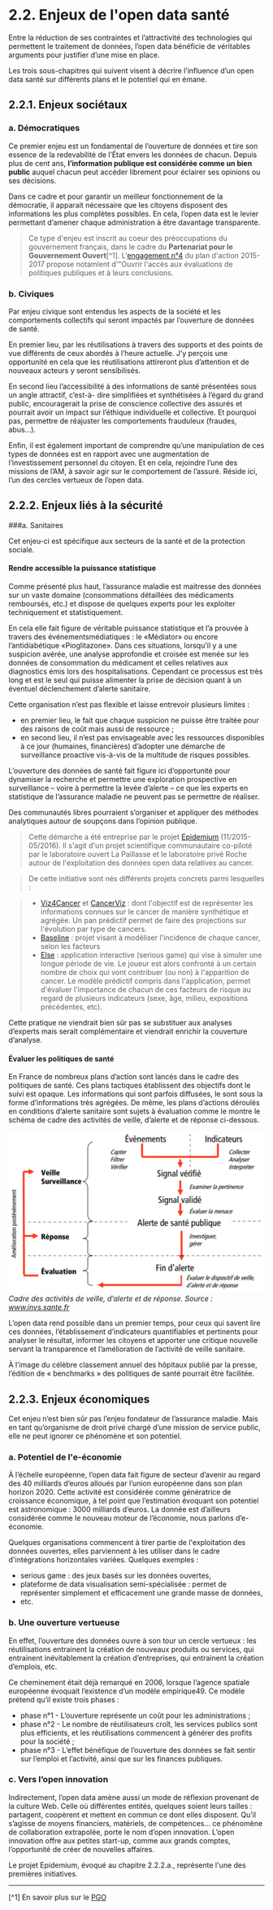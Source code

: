 # 2.2. Enjeux de l'open data santé

Entre la réduction de ses contraintes et l’attractivité des technologies qui permettent le traitement de données, l’open data bénéficie de véritables arguments pour justifier d’une mise en place.

Les trois sous-chapitres qui suivent visent à décrire l’influence d’un open data santé sur différents plans et le potentiel qui en émane.

## 2.2.1. Enjeux sociétaux

### a. Démocratiques

Ce premier enjeu est un fondamental de l’ouverture de données et tire son essence de la redevabilité de l’État envers les données de chacun.
Depuis plus de cent ans, **l’information publique est considérée comme un bien public** auquel chacun peut accéder librement pour éclairer ses opinions ou ses décisions.

Dans ce cadre et pour garantir un meilleur fonctionnement de la démocratie, il apparait nécessaire que les citoyens disposent des informations les plus complètes possibles. En cela, l’open data est le levier permettant d’amener chaque administration à être davantage transparente.

> Ce type d'enjeu est inscrit au coeur des préoccupations du gouvernement français, dans le cadre du **Partenariat pour le Gouvernement Ouvert**[^1]. L'[engagement n°4](https://suivi-gouvernement-ouvert.etalab.gouv.fr/fr/Engagement4.html) du plan d'action 2015-2017 propose notamlent d'"Ouvrir l'accès aux évaluations de politiques publiques et à leurs conclusions. 

### b. Civiques

Par enjeu civique sont entendus les aspects de la société et les comportements collectifs qui seront impactés par l’ouverture de données de santé.

En premier lieu, par les réutilisations à travers des supports et des points de vue différents de ceux abordés à l’heure actuelle. J’y perçois une opportunité en cela que les réutilisations attireront plus d’attention et de nouveaux acteurs y seront sensibilisés.

En second lieu l’accessibilité à des informations de santé présentées sous un angle attractif, c’est-à- dire simplifiées et synthétisées à l’égard du grand public, encouragerait la prise de conscience collective des assurés et pourrait avoir un impact sur l’éthique individuelle et collective. Et pourquoi pas, permettre de réajuster les comportements frauduleux (fraudes, abus...).


Enfin, il est également important de comprendre qu’une manipulation de ces types de données est en rapport avec une augmentation de l’investissement personnel du citoyen. Et en cela, rejoindre l’une des missions de l’AM, à savoir agir sur le comportement de l’assuré. Réside ici, l’un des cercles vertueux de l’open data.

## 2.2.2. Enjeux liés à la sécurité

###a. Sanitaires

Cet enjeu-ci est spécifique aux secteurs de la santé et de la protection sociale.

#### Rendre accessible la puissance statistique

Comme présenté plus haut, l’assurance maladie est maitresse des données sur un vaste domaine (consommations détaillées des médicaments remboursés, etc.) et dispose de quelques experts pour les exploiter techniquement et statistiquement.

En cela elle fait figure de véritable puissance statistique et l’a prouvée à travers des événementsmédiatiques : le «Médiator» ou encore l’antidiabétique «Pioglitazone». Dans ces situations, lorsqu’il y a une suspicion avérée, une analyse approfondie et croisée est menée sur les données de consommation du médicament et celles relatives aux diagnostics émis lors des hospitalisations. Cependant ce processus est très long et est le seul qui puisse alimenter la prise de décision quant à un éventuel déclenchement d’alerte sanitaire.


Cette organisation n’est pas flexible et laisse entrevoir plusieurs limites :

- en premier lieu, le fait que chaque suspicion ne puisse être traitée pour des raisons de coût mais aussi de ressource ;
- en second lieu, il n’est pas envisageable avec les ressources disponibles à ce jour (humaines, financières) d’adopter une démarche de surveillance proactive vis-à-vis de la multitude de risques possibles.

L’ouverture des données de santé fait figure ici d’opportunité pour dynamiser la recherche et permettre une exploration prospective en surveillance – voire à permettre la levée d’alerte – ce que les experts en statistique de l’assurance maladie ne peuvent pas se permettre de réaliser.

Des communautés libres pourraient s’organiser et appliquer des méthodes analytiques autour de soupçons dans l’opinion publique. 

> Cette démarche a été entreprise par le projet [Epidemium](http://wiki.epidemium.cc/wiki/Accueil) (11/2015-05/2016). Il s'agit d'un projet scientifique communautaire co-piloté par le laboratoire ouvert La Paillasse et le laboratoire privé Roche autour de l'exploitation des données open data relatives au cancer. 

> De cette initiative sont nés différents projets concrets parmi lesquelles :

> - [Viz4Cancer](http://viz4cancer.epidemium.cc) et [CancerViz](http://cancerviz.weareopensource.me) : dont l'objectif est de représenter les informations connues sur le cancer de manière synthétique et agrégée. Un pan prédictif permet de faire des projections sur l'évolution par type de cancers.
> - [Baseline](http://wiki.epidemium.cc/wiki/Baseline) : projet visant à modéliser l'incidence de chaque cancer, selon les facteurs
> - [Else](http://wiki.epidemium.cc/wiki/ELSE) : application interactive (serious game) qui vise à simuler une longue période de vie. Le joueur est alors confronté à un certain nombre de choix qui vont contribuer (ou non) à l'apparition de cancer. Le modèle prédictif compris dans l'application, permet d'évaluer l'importance de chacun de ces facteurs de risque au regard de plusieurs indicateurs (sexe, âge, milieu, expositions précédentes, etc).   


Cette pratique ne viendrait bien sûr pas se substituer aux analyses d’experts mais serait complémentaire et viendrait enrichir la couverture d’analyse.

#### Évaluer les politiques de santé

En France de nombreux plans d’action sont lancés dans le cadre des politiques de santé. Ces plans tactiques établissent des objectifs dont le suivi est opaque. Les informations qui sont parfois diffusées, le sont sous la forme d’informations très agrégées.
De même, les plans d’actions déroulés en conditions d’alerte sanitaire sont sujets à évaluation comme le montre le schéma de cadre des activités de veille, d’alerte et de réponse ci-dessous.

![Cadre des activités de veille, d’alerte et de réponse](./gitbook/images/2.2.2.a_1.png)
*Cadre des activités de veille, d’alerte et de réponse. Source : www.invs.sante.fr*

L’open data rend possible dans un premier temps, pour ceux qui savent lire ces données, l’établissement d’indicateurs quantifiables et pertinents pour analyser le résultat, informer les citoyens et apporter une critique nouvelle servant la transparence et l’amélioration de l’activité de veille sanitaire.

À l’image du célèbre classement annuel des hôpitaux publié par la presse, l’édition de « benchmarks » des politiques de santé pourrait être facilitée.

## 2.2.3. Enjeux économiques

Cet enjeu n’est bien sûr pas l’enjeu fondateur de l’assurance maladie. Mais en tant qu’organisme de droit privé chargé d’une mission de service public, elle ne peut ignorer ce phénomène et son potentiel.


### a. Potentiel de l'e-économie

À l’échelle européenne, l’open data fait figure de secteur d’avenir au regard des 40 milliards d’euros alloués par l’union européenne dans son plan horizon 2020. Cette activité est considérée comme génératrice de croissance économique, à tel point que l’estimation évoquant son potentiel est astronomique : 3000 milliards d’euros.
La donnée est d’ailleurs considérée comme le nouveau moteur de l’économie, nous parlons d’e-économie.


Quelques organisations commencent à tirer partie de l'exploitation des données ouvertes, elles parviennent à les utiliser dans le cadre d'intégrations horizontales variées. Quelques exemples :

- serious game : des jeux basés sur les données ouvertes,
- plateforme de data visualisation semi-spécialisée : permet de représenter simplement et efficacement une grande masse de données, 
- etc. 


### b. Une ouverture vertueuse

En effet, l’ouverture des données ouvre à son tour un cercle vertueux : les réutilisations entrainent la création de nouveaux produits ou services, qui entrainent inévitablement la création d’entreprises, qui entrainent la création d’emplois, etc.

Ce cheminement était déjà remarqué en 2006, lorsque l’agence spatiale européenne évoquait l’existence d’un modèle empirique49. Ce modèle prétend qu’il existe trois phases :

- phase n°1 - L’ouverture représente un coût pour les administrations ;
- phase n°2 - Le nombre de réutilisateurs croît, les services publics sont plus efficients, et les
réutilisations commencent à générer des profits pour la société ;
- phase n°3 - L’effet bénéfique de l’ouverture des données se fait sentir sur l’emploi et l’activité, ainsi que sur les finances publiques.

### c. Vers l’open innovation

Indirectement, l’open data amène aussi un mode de réflexion provenant de la culture Web. Celle où différentes entités, quelques soient leurs tailles : partagent, coopèrent et mettent en commun ce dont elles disposent. Qu’il s’agisse de moyens financiers, matériels, de compétences... ce phénomène de collaboration extrapolée, porte le nom d’open innovation.
L’open innovation offre aux petites start-up, comme aux grands comptes, l’opportunité de créer de nouvelles affaires.

Le projet Epidemium, évoqué au chapitre 2.2.2.a., représente l'une des premières initiatives.


---

[^1] En savoir plus sur le [PGO](http://www.modernisation.gouv.fr/laction-publique-se-transforme/en-ouvrant-les-donnees-publiques/gouvernement-ouvert-la-france-publie-son-plan-daction-national-ogp)